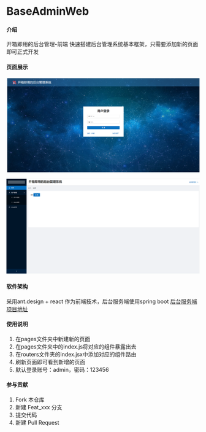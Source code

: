 # BaseAdminWeb

#### 介绍
开箱即用的后台管理-前端
快速搭建后台管理系统基本框架，只需要添加新的页面即可正式开发

#### 页面展示
![输入图片说明](public/images/image.png)

![输入图片说明](public/images/image2.png)

#### 软件架构
采用ant.design + react 作为前端技术，后台服务端使用spring boot
[后台服务端项目地址](https://gitee.com/WinterSunQVQ/base-admin)


#### 使用说明

1.  在pages文件夹中新建新的页面
2.  在pages文件夹中的index.js将对应的组件暴露出去
3.  在routers文件夹的index.jsx中添加对应的组件路由
4.  刷新页面即可看到新增的页面
5. 默认登录账号：admin，密码：123456

#### 参与贡献

1.  Fork 本仓库
2.  新建 Feat_xxx 分支
3.  提交代码
4.  新建 Pull Request


